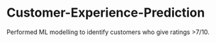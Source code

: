 # Customer-Experience-Prediction
Performed ML modelling to identify customers who give ratings >7/10.
